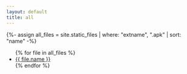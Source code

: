 ```yaml
---
layout: default
title: all
---
```

{%-
	assign all_files = site.static_files
	| where: "extname", ".apk"
	| sort: "name"
-%}
<ul>
{% for file in all_files %}
<li>
<a href="{{ file.path | relative_url}}">{{ file.name }}</a>
</li> 
{% endfor %}
</ul>

